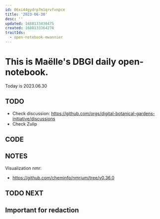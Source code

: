 ```yaml
---
id: 06xi44gydrp7m1qrvfvnpce
title: '2023-06-30'
desc: ''
updated: 1688133430475
created: 1688133364278
traitIds:
  - open-notebook-mwannier
---
```



# This is Maëlle's DBGI daily open-notebook.

Today is 2023.06.30


## TODO

- Check discussion: https://github.com/orgs/digital-botanical-gardens-initiative/discussions
- Check Zulip

## CODE

## NOTES

Visualization nmr:
  - https://github.com/cheminfo/nmrium/tree/v0.36.0  

## TODO NEXT



## Important for redaction
